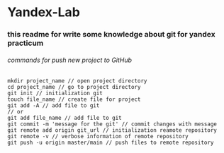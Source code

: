 # Yandex-Lab


### this readme for write some knowledge about git for yandex practicum


###### commands for push new project to GitHub

```
mkdir project_name // open project directory
cd project_name // go to project directory
git init // initialization git
touch file_name // create file for project 
git add -A // add file to git 
// or
git add file_name // add file to git
git commit -m 'message for the git' // commit changes with message
git remote add origin git_url // initialization reamote repository
git remote -v // verbose information of remote repository
git push -u origin master/main // push files to remote repository
```

